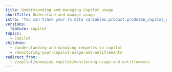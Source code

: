 ```yaml
---
title: Understanding and managing Copilot usage
shortTitle: Understand and manage usage
intro: 'You can track your {% data variables.product.prodname_copilot_short %} usage and premium request entitlements to understand how you''re using {% data variables.product.prodname_copilot_short %} and make informed decisions about your plan and spending.'
versions:
  feature: copilot
topics:
  - Copilot
children:
  - /understanding-and-managing-requests-in-copilot
  - /monitoring-your-copilot-usage-and-entitlements
redirect_from:
  - /copilot/managing-copilot/monitoring-usage-and-entitlements
---
```

